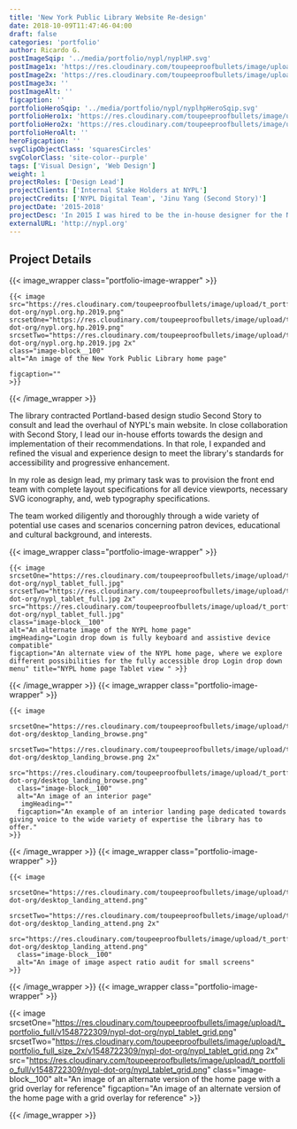 ```yaml
---
title: 'New York Public Library Website Re-design'
date: 2018-10-09T11:47:46-04:00
draft: false
categories: 'portfolio'
author: Ricardo G.
postImageSqip: '../media/portfolio/nypl/nyplHP.svg'
postImage1x: 'https://res.cloudinary.com/toupeeproofbullets/image/upload/t_hp_portfolio/v1548722310/nypl-dot-org/desktop.png'
postImage2x: 'https://res.cloudinary.com/toupeeproofbullets/image/upload/t_hp_portfolio_2x/v1548722310/nypl-dot-org/desktop.png'
postImage3x: ''
postImageAlt: ''
figcaption: ''
portfolioHeroSqip: '../media/portfolio/nypl/nyplhpHeroSqip.svg'
portfolioHero1x: 'https://res.cloudinary.com/toupeeproofbullets/image/upload/t_portfolio_hero_16_9/v1548722310/nypl-dot-org/desktop.png'
portfolioHero2x: 'https://res.cloudinary.com/toupeeproofbullets/image/upload/t_portfolio_hero_2x/v1548722310/nypl-dot-org/desktop.png'
portfolioHeroAlt: ''
heroFigcaption: ''
svgClipObjectClass: 'squaresCircles'
svgColorClass: 'site-color--purple'
tags: ['Visual Design', 'Web Design']
weight: 1
projectRoles: ['Design Lead']
projectClients: ['Internal Stake Holders at NYPL']
projectCredits: ['NYPL Digital Team', 'Jinu Yang (Second Story)']
projectDate: '2015-2018'
projectDesc: 'In 2015 I was hired to be the in-house designer for the New York Public Library. My primary responsibility was to oversee the visual and interface design efforts for the New York Public Library.'
externalURL: 'http://nypl.org'
---
```


## Project Details

{{< image_wrapper class="portfolio-image-wrapper" >}}

    {{< image
    src="https://res.cloudinary.com/toupeeproofbullets/image/upload/t_portfolio_hero_16_9/v1571683582/nypl-dot-org/nypl.org.hp.2019.png"
    srcsetOne="https://res.cloudinary.com/toupeeproofbullets/image/upload/t_portfolio_hero_16_9/v1571683582/nypl-dot-org/nypl.org.hp.2019.png"
    srcsetTwo="https://res.cloudinary.com/toupeeproofbullets/image/upload/t_portfolio_hero_2x/v1571683582/nypl-dot-org/nypl.org.hp.2019.jpg 2x"
    class="image-block__100"
    alt="An image of the New York Public Library home page"
    
    figcaption=""
    >}}

{{< /image_wrapper >}}

The library contracted Portland-based design studio Second Story to consult and lead the overhaul of NYPL's main website. In close collaboration with Second Story, I lead our in-house efforts towards the design and implementation of their recommendations. In that role, I expanded and refined the visual and experience design to meet the library's standards for accessibility and progressive enhancement.

In my role as design lead, my primary task was to provision the front end team with complete layout specifications for all device viewports, necessary SVG iconography, and, web typography specifications.

The team worked diligently and thoroughly through a wide variety of potential use cases and scenarios concerning patron devices, educational and cultural background, and interests.

{{< image_wrapper class="portfolio-image-wrapper" >}}

    {{< image
    srcsetOne="https://res.cloudinary.com/toupeeproofbullets/image/upload/t_portfolio_hero_16_9/v1548722296/nypl-dot-org/nypl_tablet_full.jpg"
    srcsetTwo="https://res.cloudinary.com/toupeeproofbullets/image/upload/t_portfolio_hero_2x/v1548722296/nypl-dot-org/nypl_tablet_full.jpg 2x"
    src="https://res.cloudinary.com/toupeeproofbullets/image/upload/t_portfolio_hero_16_9/v1548722296/nypl-dot-org/nypl_tablet_full.jpg"
    class="image-block__100"
    alt="An alternate image of the NYPL home page"
    imgHeading="Login drop down is fully keyboard and assistive device compatible"
    figcaption="An alternate view of the NYPL home page, where we explore different possibilities for the fully accessible drop Login drop down menu" title="NYPL home page Tablet view " >}}

{{< /image_wrapper >}}
{{< image_wrapper class="portfolio-image-wrapper" >}}

    {{< image
      srcsetOne="https://res.cloudinary.com/toupeeproofbullets/image/upload/t_portfolio_full/v1548722313/nypl-dot-org/desktop_landing_browse.png"
      srcsetTwo="https://res.cloudinary.com/toupeeproofbullets/image/upload/t_portfolio_full_size_2x/v1548722313/nypl-dot-org/desktop_landing_browse.png 2x"
      src="https://res.cloudinary.com/toupeeproofbullets/image/upload/t_portfolio_full/v1548722313/nypl-dot-org/desktop_landing_browse.png"
      class="image-block__100"
      alt="An image of an interior page"
       imgHeading=""
      figcaption="An example of an interior landing page dedicated towards giving voice to the wide variety of expertise the library has to offer."
    >}}

{{< /image_wrapper >}}
{{< image_wrapper class="portfolio-image-wrapper" >}}

    {{< image
      srcsetOne="https://res.cloudinary.com/toupeeproofbullets/image/upload/t_portfolio_full/v1549840263/nypl-dot-org/desktop_landing_attend.png"
      srcsetTwo="https://res.cloudinary.com/toupeeproofbullets/image/upload/t_portfolio_full_size_2x/v1549840263/nypl-dot-org/desktop_landing_attend.png 2x"
      src="https://res.cloudinary.com/toupeeproofbullets/image/upload/t_portfolio_full/v1549840263/nypl-dot-org/desktop_landing_attend.png"
      class="image-block__100"
      alt="An image of image aspect ratio audit for small screens"
    >}}

{{< /image_wrapper >}}
{{< image_wrapper class="portfolio-image-wrapper" >}}
  
 {{< image
      srcsetOne="https://res.cloudinary.com/toupeeproofbullets/image/upload/t_portfolio_full/v1548722309/nypl-dot-org/nypl_tablet_grid.png"
      srcsetTwo="https://res.cloudinary.com/toupeeproofbullets/image/upload/t_portfolio_full_size_2x/v1548722309/nypl-dot-org/nypl_tablet_grid.png 2x"
      src="https://res.cloudinary.com/toupeeproofbullets/image/upload/t_portfolio_full/v1548722309/nypl-dot-org/nypl_tablet_grid.png"
      class="image-block__100"
      alt="An image of an alternate version of the home page with a grid overlay for reference"
      figcaption="An image of an alternate version of the home page with a grid overlay for reference"
    >}}

{{< /image_wrapper >}}
